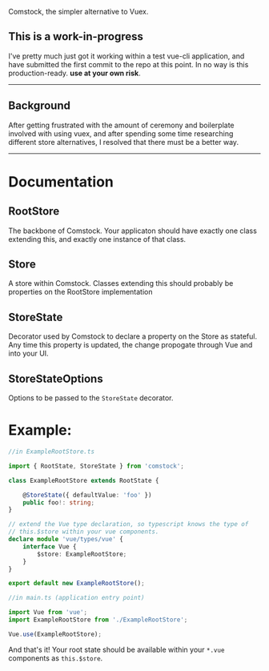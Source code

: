 Comstock, the simpler alternative to Vuex.

## **This is a work-in-progress**

I've pretty much just got it working within a test vue-cli application, and have submitted the first commit to the repo at this point.  In no way is this production-ready.  **use at your own risk**.

---
## Background

After getting frustrated with the amount of ceremony and boilerplate involved with using vuex, and after spending some time researching different store alternatives, I resolved that there must be a better way.

---

# Documentation

## RootStore

The backbone of Comstock.  Your applicaton should have exactly one class extending this, and exactly one instance of that class.

## Store

A store within Comstock.  Classes extending this should probably be properties on the RootStore implementation

## StoreState

Decorator used by Comstock to declare a property on the Store as stateful.  Any time this property is updated, the change propogate through Vue and into your UI.

## StoreStateOptions

Options to be passed to the `StoreState` decorator.

# Example:

```ts
//in ExampleRootStore.ts

import { RootState, StoreState } from 'comstock';

class ExampleRootStore extends RootState {

    @StoreState({ defaultValue: 'foo' })
    public foo!: string;
}

// extend the Vue type declaration, so typescript knows the type of
// this.$store within your vue components.
declare module 'vue/types/vue' {
    interface Vue {
        $store: ExampleRootStore;
    }
}

export default new ExampleRootStore();
```
```ts
//in main.ts (application entry point)

import Vue from 'vue';
import ExampleRootStore from './ExampleRootStore';

Vue.use(ExampleRootStore);
```

And that's it!  Your root state should be available within your `*.vue` components as `this.$store`.